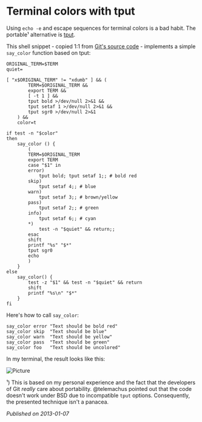# Terminal colors with tput

Using `echo -e` and escape sequences for terminal colors is a bad habit. The portable¹ alternative is [tput](http://en.wikipedia.org/wiki/Tput).

This shell snippet - copied 1:1 from [Git's source code](https://github.com/git/git/blob/master/t/test-lib.sh) - implements a simple `say_color` function based on tput:

    ORIGINAL_TERM=$TERM
    quiet=
    
    [ "x$ORIGINAL_TERM" != "xdumb" ] && (
            TERM=$ORIGINAL_TERM &&
            export TERM &&
            [ -t 1 ] &&
            tput bold >/dev/null 2>&1 &&
            tput setaf 1 >/dev/null 2>&1 &&
            tput sgr0 >/dev/null 2>&1
        ) &&
        color=t
    
    if test -n "$color"
    then
        say_color () {
            (
            TERM=$ORIGINAL_TERM
            export TERM
            case "$1" in
            error)
                tput bold; tput setaf 1;; # bold red
            skip)
                tput setaf 4;; # blue
            warn)
                tput setaf 3;; # brown/yellow
            pass)
                tput setaf 2;; # green
            info)
                tput setaf 6;; # cyan
            *)
                test -n "$quiet" && return;;
            esac
            shift
            printf "%s" "$*"
            tput sgr0
            echo
            )
        }
    else
        say_color() {
            test -z "$1" && test -n "$quiet" && return
            shift
            printf "%s\n" "$*"
        }
    fi

Here's how to call `say_color`:

    say_color error "Text should be bold red"
    say_color skip  "Text should be blue"
    say_color warn  "Text should be yellow"
    say_color pass  "Text should be green"
    say_color foo   "Text should be uncolored"

In my terminal, the result looks like this:

![Picture](https://coderwall-assets-0.s3.amazonaws.com/uploads/picture/file/1110/tput.png)

¹) This is based on my personal experience and the fact that the developers of Git _really_ care about portability. @telemachus pointed out that the code doesn't work under BSD due to incompatible `tput` options. Consequently, the presented technique isn't a panacea.

_Published on 2013-01-07_
